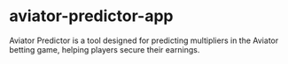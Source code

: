 # aviator-predictor-app
Aviator Predictor is a tool designed for predicting multipliers in the Aviator betting game, helping players secure their earnings.
